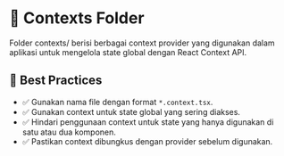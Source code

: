# 📂 Contexts Folder

Folder contexts/ berisi berbagai context provider yang digunakan dalam aplikasi untuk mengelola state global dengan React Context API.

## 📌 Best Practices

- ✅ Gunakan nama file dengan format `*.context.tsx`.
- ✅ Gunakan context untuk state global yang sering diakses.
- ✅ Hindari penggunaan context untuk state yang hanya digunakan di satu atau dua komponen.
- ✅ Pastikan context dibungkus dengan provider sebelum digunakan.
